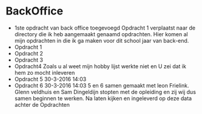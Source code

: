 # BackOffice
+ 1ste opdracht van back office toegevoegd
Opdracht 1 verplaatst naar de directory die ik heb aangemaakt genaamd opdrachten.
Hier komen al mijn opdrachten in die ik ga maken voor dit school jaar van back-end.
+ Opdracht 1
+ Opdracht 2
+ Opdracht 3
+ Opdracht4
Zoals u al weet mijn hobby lijst werkte niet en U zei dat ik hem zo mocht inleveren
+ Opdracht 5 30-3-2016 14:03
+ Opdracht 6 30-3-2016 14:03
5 en 6 samen gemaakt met leon Frielink. Glenn veldhuis en Sam Dingeldijn stopten met de opleiding en zij wij dus samen beginnen te werken.
Na laten kijken en ingeleverd  op deze data achter de  Opdrachten
